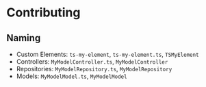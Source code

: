 # Contributing

## Naming

- Custom Elements: `ts-my-element`, `ts-my-element.ts`, `TSMyElement`
- Controllers: `MyModelController.ts`, `MyModelController`
- Repositories: `MyModelRepository.ts`, `MyModelRepository`
- Models: `MyModelModel.ts`, `MyModelModel`
